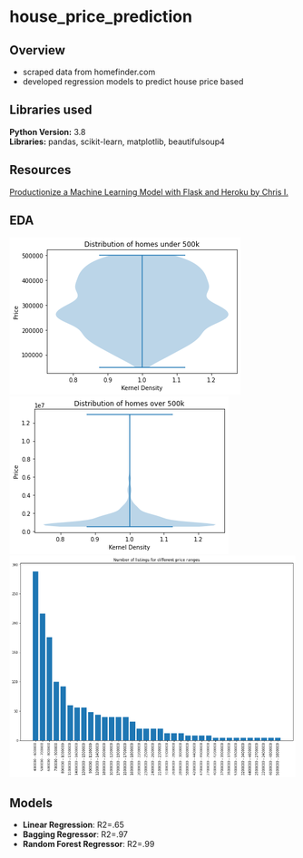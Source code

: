 # house_price_prediction

## Overview
* scraped data from homefinder.com
* developed regression models to predict house price based

## Libraries used
<strong>Python Version:</strong> 3.8 <br>
<strong>Libraries:</strong> pandas, scikit-learn, matplotlib, beautifulsoup4

## Resources
[Productionize a Machine Learning Model with Flask and Heroku by Chris I.](https://towardsdatascience.com/productionize-a-machine-learning-model-with-flask-and-heroku-8201260503d2)

## EDA
![alt text](https://github.com/sesankm/house_price_prediction/blob/main/plots/dist1.png)
![alt text](https://github.com/sesankm/house_price_prediction/blob/main/plots/dist2.png)
![alt text](https://github.com/sesankm/house_price_prediction/blob/main/plots/listings.png)

## Models
* <strong>Linear Regression</strong>: R2=.65
* <strong>Bagging Regressor</strong>: R2=.97
* <strong>Random Forest Regressor</strong>: R2=.99
